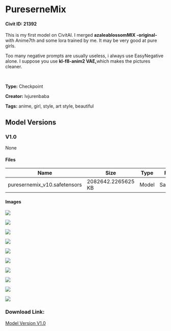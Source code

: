 # PureserneMix

#### Civit ID: 21392

<p>This is my first model on CivitAI. I merged <strong>azaleablossomMIX -original- </strong>with Anime7th and some lora trained by me. It may be very good at pure girls.</p><p>Too many negative prompts are usually useless, i always use EasyNegative alone. I suppose you  use <strong>kl-f8-anim2 VAE,</strong>which makes the pictures cleaner.</p><p><strong><br /></strong></p>

**Type:** Checkpoint

**Creator:** lvjurenbaba

**Tags:** anime, girl, style, art style, beautiful

## Model Versions

### V1.0

None

#### Files

| Name | Size | Type | Format | Download Url | AutoV1 | AutoV2 | SHA256 | CRC32 | BLAKE3 |
| --- | --- | --- | --- | --- | --- | --- | --- | --- | --- |
| puresernemix_v10.safetensors | 2082642.2265625 KB | Model | SafeTensor | https://civitai.com/api/download/models/25502 | 73E3E16C | C215639039 | C21563903953B12015A4A561BB8D0598491C0561BAEC65FE6D7BE74F10770CE0 | 680BC17D | D684A356CB3FC87F6CE104EF0E5B50EFBB9DE8CC88E2290397BF8960C84CFF8E |

#### Images

<p><img src="https://image.civitai.com/xG1nkqKTMzGDvpLrqFT7WA/d463cb90-8f22-4bf5-8612-68e19dba4d00/width=450/279914.jpeg" /></p>

<p><img src="https://image.civitai.com/xG1nkqKTMzGDvpLrqFT7WA/0530ae8d-b902-44fc-01b2-e5341741e300/width=450/279923.jpeg" /></p>

<p><img src="https://image.civitai.com/xG1nkqKTMzGDvpLrqFT7WA/a1681c94-9641-4296-003d-91137df58000/width=450/279922.jpeg" /></p>

<p><img src="https://image.civitai.com/xG1nkqKTMzGDvpLrqFT7WA/b4b4933d-2b6f-462e-b3c5-66729de45400/width=450/279921.jpeg" /></p>

<p><img src="https://image.civitai.com/xG1nkqKTMzGDvpLrqFT7WA/83cdab9c-636f-406a-448e-38dd56c0bd00/width=450/279920.jpeg" /></p>

<p><img src="https://image.civitai.com/xG1nkqKTMzGDvpLrqFT7WA/ac4a8be6-f65f-4764-8b67-fd39ee54d900/width=450/279919.jpeg" /></p>

<p><img src="https://image.civitai.com/xG1nkqKTMzGDvpLrqFT7WA/2d61fd43-9422-4e92-97f3-db933f54ac00/width=450/279918.jpeg" /></p>

<p><img src="https://image.civitai.com/xG1nkqKTMzGDvpLrqFT7WA/e3afafc8-05e5-4912-c920-3e830dcff800/width=450/279917.jpeg" /></p>

<p><img src="https://image.civitai.com/xG1nkqKTMzGDvpLrqFT7WA/275e2bce-823a-43af-8978-97657bdfeb00/width=450/279916.jpeg" /></p>

<p><img src="https://image.civitai.com/xG1nkqKTMzGDvpLrqFT7WA/5efe033d-4b18-44cd-8f7f-34b862d2fe00/width=450/279915.jpeg" /></p>

### Download Link:

[Model Version V1.0](https://civitai.com/api/download/models/25502)

